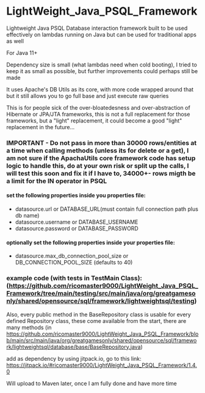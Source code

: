 # LightWeight_Java_PSQL_Framework
Lightweight Java PSQL Database interaction framework built to be used effectively on lambdas running on Java but can be used for traditional apps as well

For Java 11+

Dependency size is small (what lambdas need when cold booting), I tried to keep it as small as possible, but further improvements could perhaps still be made

It uses Apache's DB Utils as its core, with more code wrapped around that but it still allows you to go full base and just execute raw queries

This is for people sick of the over-bloatedesness and over-abstraction of Hibernate or JPA/JTA frameworks, this is not a full replacement for those frameworks, but a "light" replacement, it could become a good "light" replacement in the future...

### IMPORTANT - Do not pass in more than 30000 rows/entities at a time when calling methods (unless its for delete or a get), I am not sure if the ApachaUtils core framework code has setup logic to handle this, do at your own risk or split up the calls, I will test this soon and fix it if I have to, 34000+- rows migth be a limit for the IN operator in PSQL

#### set the following properties inside you properties file: 
- datasource.url or DATABASE_URL(must contain full connection path plus db name)
- datasource.username or DATABASE_USERNAME
- datasource.password or DATABASE_PASSWORD

#### optionally set the following properties inside your properties file:
- datasource.max_db_connection_pool_size or DB_CONNECTION_POOL_SIZE (defaults to 40)

### example code (with tests in TestMain Class):(https://github.com/ricomaster9000/LightWeight_Java_PSQL_Framework/tree/main/testing/src/main/java/org/greatgamesonly/shared/opensource/sql/framework/lightweightsql/testing)

Also, every public method in the BaseRepository class is usable for every defined Repository class, these come available from the start, there are many methods (in  https://github.com/ricomaster9000/LightWeight_Java_PSQL_Framework/blob/main/src/main/java/org/greatgamesonly/shared/opensource/sql/framework/lightweightsql/database/base/BaseRepository.java)


add as dependency by using jitpack.io, go to this link: https://jitpack.io/#ricomaster9000/LightWeight_Java_PSQL_Framework/1.4.0

Will upload to Maven later, once I am fully done and have more time
